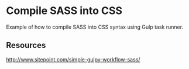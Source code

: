 # Compile SASS into CSS

Example of how to compile SASS into CSS syntax using Gulp task runner.

## Resources

http://www.sitepoint.com/simple-gulpy-workflow-sass/
